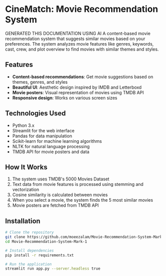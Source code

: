 # CineMatch: Movie Recommendation System
GENERATED THIS DOCUMENTATION USING AI
A content-based movie recommendation system that suggests similar movies based on your preferences. The system analyzes movie features like genres, keywords, cast, crew, and plot overview to find movies with similar themes and styles.

## Features

- **Content-based recommendations**: Get movie suggestions based on themes, genres, and styles
- **Beautiful UI**: Aesthetic design inspired by IMDB and Letterboxd
- **Movie posters**: Visual representation of movies using TMDB API
- **Responsive design**: Works on various screen sizes

## Technologies Used

- Python 3.x
- Streamlit for the web interface
- Pandas for data manipulation
- Scikit-learn for machine learning algorithms
- NLTK for natural language processing
- TMDB API for movie posters and data

## How It Works

1. The system uses TMDB's 5000 Movies Dataset
2. Text data from movie features is processed using stemming and vectorization
3. Cosine similarity is calculated between movies
4. When you select a movie, the system finds the 5 most similar movies
5. Movie posters are fetched from TMDB API

## Installation

```bash
# Clone the repository
git clone https://github.com/moeezalam/Movie-Recommendation-System-Mark-1.git
cd Movie-Recommendation-System-Mark-1

# Install dependencies
pip install -r requirements.txt

# Run the application
streamlit run app.py --server.headless true
```
